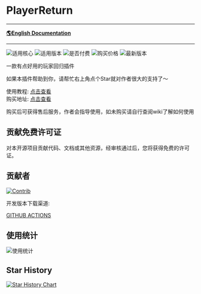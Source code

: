 # PlayerReturn

-------------------------------------------------------------------------------

[**🌎English Documentation**](README.md)

-------------------------------------------------------------------------------

![适用核心](https://img.shields.io/badge/适用核心-Spigot-blue)
![适用版本](https://img.shields.io/badge/适用版本-1.7.x--1.21.x-blue)
![是否付费](https://img.shields.io/badge/是否付费-是-blue)
![购买价格](https://img.shields.io/badge/dynamic/json?url=https%3A%2F%2Fafdian.com%2Fapi%2Fcreator%2Fget-plan-skus%3Fplan_id%3D03acf4a0495f11edb82352540025c377&query=%24.data.plan.show_price&suffix=CNY&label=%E8%B4%AD%E4%B9%B0%E4%BB%B7%E6%A0%BC)
![最新版本](https://img.shields.io/badge/dynamic/json?url=https%3A%2F%2Fricedoc.handyplus.cn%2Fversion.json&query=%24.PlayerReturn&prefix=v&label=%E6%9C%80%E6%96%B0%E7%89%88%E6%9C%AC)

一款有点好用的玩家回归插件

如果本插件帮助到你，请帮忙右上角点个Star就对作者很大的支持了～

使用教程: [点击查看](https://ricedoc.handyplus.cn/wiki/PlayerReturn/README/)  
购买地址: [点击查看](https://afdian.com/item/03acf4a0495f11edb82352540025c377)

购买后可获得售后服务，作者会指导使用，如未购买请自行查阅wiki了解如何使用

## 贡献免费许可证

对本开源项目贡献代码、文档或其他资源，经审核通过后，您将获得免费的许可证。

## 贡献者

[![Contrib](https://contrib.rocks/image?repo=handy-git/PlayerReturn)](https://github.com/handy-git/PlayerReturn/graphs/contributors)

开发版本下载渠道:

[GITHUB ACTIONS](https://github.com/handy-git/PlayerReturn/actions)

## 使用统计

![使用统计](https://bstats.org/signatures/bukkit/PlayerReturn.svg)

## Star History

[![Star History Chart](https://api.star-history.com/svg?repos=handy-git/PlayerReturn&type=Date)](https://star-history.com/#handy-git/PlayerReturn&Date)

